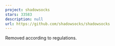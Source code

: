 ```yaml
---
project: shadowsocks
stars: 33583
description: null
url: https://github.com/shadowsocks/shadowsocks
---
```


Removed according to regulations.
